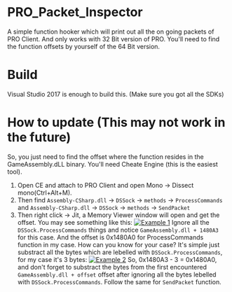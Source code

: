# PRO_Packet_Inspector
A simple function hooker which will print out all the on going packets of PRO Client. And only works with 32 Bit version of PRO. You'll need to find the function offsets by yourself of the 64 Bit version.

# Build
Visual Studio 2017 is enough to build this. (Make sure you got all the SDKs)

# How to update (This may not work in the future)
So, you just need to find the offset where the function resides in the GameAssembly.dLL binary.
You'll need Cheate Engine (this is the easiest tool).
1. Open CE and attach to PRO Client and open Mono -> Dissect mono(Ctrl+Alt+M).
2. Then find `Assembly-CSharp.dll` -> `DSSock` -> `methods` -> `ProcessCommands` and `Assembly-CSharp.dll` -> `DSSock` -> `methods` -> `SendPacket`
3. Then right click -> Jit, a Memory Viewer window will open and get the offset.
You may see something like this:
[![Example 1](https://i.imgur.com/Vbi4zFS.png)](https://i.imgur.com/Vbi4zFS.png)
Ignore all the `DSSock.ProcessCommands` things and notice `GameAssembly.dll + 1480A3` for this case.
And the offset is 0x1480A0 for ProcessCommands function in my case. How can you know for your case? It's simple just substract all the bytes which are lebelled with `DSSock.ProcessCommands`, for my case it's 3 bytes:
[![Example 2](https://i.imgur.com/SdAifWw.png)](https://i.imgur.com/SdAifWw.png)
So, 0x1480A3 - 3 = 0x1480A0, and don't forget to substract the bytes from the first encountered `GameAssembly.dll + offset` offset after ignoring all the bytes lebelled with `DSSock.ProcessCommands`.
Follow the same for `SendPacket` function.
